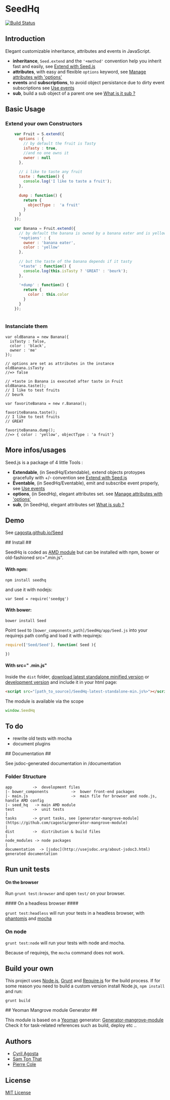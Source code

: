 # SeedHq  
[![Build Status](https://secure.travis-ci.org/cagosta/SeedHq.png?branch=master)](https://travis-ci.org/cagosta/SeedHq)


## Introduction

Elegant customizable inheritance, attributes and events in JavaScript.
 
*   **inheritance**, `Seed.extend` and the `'+method'` convention help you inherit fast and easily, see [Extend with Seed.js](documentation/Extendable.md)
*   **attributes**, with easy and flexible `options` keyword, see [Manage attributes with 'options'](documentation/options.md)
*   **events** and **subscriptions**, to avoid object persistance due to dirty event subscriptions see [Use events](SeedHq/blob/master/documentation/Events.md)
*   **sub**, build a sub object of a parent one see [What is it sub ?](documentation/sub.md)


## Basic Usage


### Extend your own Constructors 

```js
    var Fruit = S.extend({
      options : {
        // by default the fruit is Tasty
        isTasty : true,
        //and no one owns it
        owner : null
      },
      
      // i like to taste any fruit
      taste : function() {
        console.log('I like to taste a fruit');
      },
      
      dump : function() {
        return {
          objectType :  'a fruit'
        }
      }
    });
    
    var Banana = Fruit.extend({
      // by default the banana is owned by a banana eater and is yellow
      '+options' : {
        owner : 'banana eater',
        color : 'yellow'
      },
      
      // but the taste of the banana depends if it tasty
      '+taste' : function() {
        console.log(this.isTasty ? 'GREAT' : 'beurk');
      },
      
      '+dump' : function() {
        return {
          color : this.color
        }
      }
    });
    
```

### Instanciate them

```
var oldBanana = new Banana({
  isTasty : false,
  color : 'black',
  owner : 'me'
});

// options are set as attributes in the instance
oldBanana.isTasty 
//=> false

// +taste in Banana is executed after taste in Fruit
oldBanana.taste();
// I like to test fruits
// beurk

var favoriteBanana = new r.Banana();

favoriteBanana.taste(); 
// I like to test fruits
// GREAT

favoriteBanana.dump();
//=> { color : 'yellow', objectType : 'a fruit'}

```

## More infos/usages

Seed.js is a package of 4 little Tools :
*    **Extendable**, (in SeedHq/Extendable), extend objects protoypes gracefully with +/- convention see [Extend with Seed.js](documentation/Extendable.md)
*    **Eventable**, (in SeedHq/Eventable), emit and subscribe event properly, see [Use events](documentation/Eventable.md)
*    **options**, (in SeedHq), elegant attributes set. see [Manage attributes with 'options'](documentation/options.md)
*    **sub**, (in SeedHq), elegant attributes set [What is sub ?](documentation/sub.md)



## Demo ##
See [cagosta.github.io/Seed](http://cagosta.github.io/Seed) 

## Install ##

SeedHq is coded as [AMD module](http://requirejs.org/docs/whyamd.html) but can be installed with npm, bower or old-fashioned src=".min.js".

#### With npm: ####

```
npm install seedhq
```

and use it with nodejs: 
```
var Seed = require('seedgq')
```

#### With bower: ####

``` 
bower install Seed
```

Point `Seed` to `[bower_components_path]/SeedHq/app/Seed.js` into your requirejs path config 
and load it with requirejs:  

```javascript
require(['Seed/Seed'], function( Seed ){

})
```


#### With src=" .min.js" ####


Inside the `dist` folder, [download latest standalone minified version](https://raw.github.com/cagosta/SeedHq/master/dist/SeedHq-latest-standalone-min.js) or [development version](https://raw.github.com/cagosta/SeedHq/master/dist/SeedHq-latest-standalone.js) and include it in your html page:

```html
<script src="[path_to_source]/SeedHq-latest-standalone-min.js%>"></script>
```

The module is available via the scope 

```javascript
window.SeedHq
```

## To do ##

*  rewrite old tests with mocha  
*  document plugins

## Documentation ##

See jsdoc-generated documentation in /documentation  

### Folder Structure ###

    app         ->  development files
    |- bower_components          ->  bower front-end packages
    |- main.js                   ->  main file for browser and node.js, handle AMD config
    |- seed_hq   -> main AMD module
    test        ->  unit tests
    |
    tasks       -> grunt tasks, see [generator-mangrove-module](https://github.com/cagosta/generator-mangrove-module)
    |
    dist        ->  distribution & build files
    |
    node_modules -> node packages
    |
    documentation  -> [jsdoc](http://usejsdoc.org/about-jsdoc3.html) generated documentation 


## Run unit tests ##

#### On the browser ####

Run `grunt test:browser` and open `test/` on your browser.

#### On a headless browser ####

`grunt test:headless` will run your tests in a headless browser, with [phantomjs](http://phantomjs.org/) and [mocha](http://visionmedia.github.io/mocha/)

### On node ####

`grunt test:node` will run your tests with node and mocha.  

Because of requirejs, the `mocha` command does not work.


## Build your own ##

This project uses [Node.js](http://nodejs.org/), [Grunt](http://gruntjs.com/) and [Require.js](http://requirejs.org/docs/optimization.html) for the build process. If for some reason you need to build a custom version install Node.js, `npm install` and run:

    grunt build

## Yeoman Mangrove module Generator ##

This module is based on a [Yeoman](https://github.com/yeoman/yeoman/wiki/Getting-Started) generator: [Generator-mangrove-module](https://github.com/cagosta/generator-mangrove-module)  
Check it for task-related references such as build, deploy etc ..



## Authors 
* [Cyril Agosta](https://github.com/cagosta)
* [Sam Ton That](https://github.com/KspR)
* [Pierre Cole](https://github.com/piercus)



## License ##

[MIT License](http://www.opensource.org/licenses/mit-license.php)

